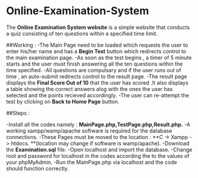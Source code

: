 # Online-Examination-System

The **Online Examination System website** is a simple website that conducts a quiz consisting of ten questions within a specified time limit.

##Working : 
-The Main Page need to be loaded which requests the user to enter his/her name and has a **Begin Test** button which redirects control to the main examination page.
-As soon as the test begins , a timer of 5 minute starts and the user must finish answering all the ten questions within the time specified.
-All questions are compulsary and if the user runs out of time , an auto-submit redirects control to the result page.
-The result page displays the **Final Score Out of 10** that the user has scored .It also displays a table showing the correct answers alog with the ones the user has selected and the points recieved accordingly.
-The user can re-attempt the test by clicking on **Back to Home Page** button.

##Steps :

-Install all the codes namely : **MainPage.php,TestPage.php,Result.php.**
-A working xampp/wamp/apache software is required for the database connections.
-These Pages must be moved to the location : **C -> Xampp -> htdocs. **(location may change if software is wamp/apache).
-Download the **Examination.sql** file.
-Open localhost and import the database.
-Change root and password for localhost in the codes according the to the values of your phpMyAdmin.
-Run the MainPage.php via localhost and the code should function correctly.
